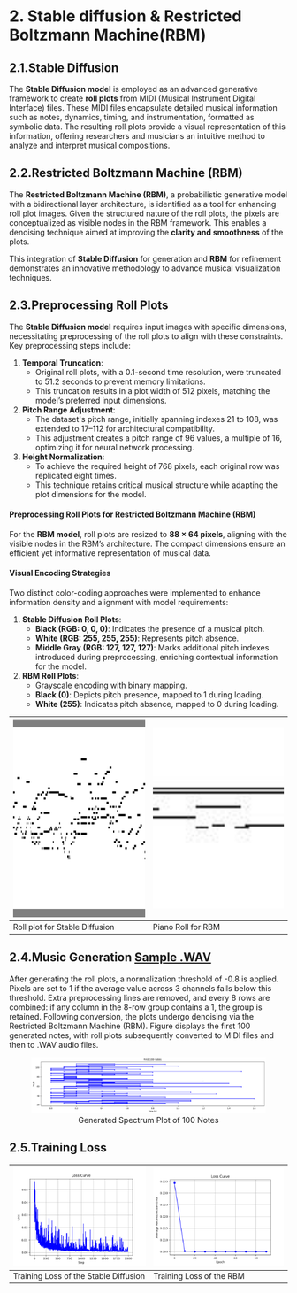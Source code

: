 # 2. Stable diffusion & Restricted Boltzmann Machine(RBM)

## 2.1.**Stable Diffusion**

The **Stable Diffusion model** is employed as an advanced generative framework to create **roll plots** from MIDI (Musical Instrument Digital Interface) files. These MIDI files encapsulate detailed musical information such as notes, dynamics, timing, and instrumentation, formatted as symbolic data. The resulting roll plots provide a visual representation of this information, offering researchers and musicians an intuitive method to analyze and interpret musical compositions.

## 2.2.**Restricted Boltzmann Machine (RBM)**

The **Restricted Boltzmann Machine (RBM)**, a probabilistic generative model with a bidirectional layer architecture, is identified as a tool for enhancing roll plot images. Given the structured nature of the roll plots, the pixels are conceptualized as visible nodes in the RBM framework. This enables a denoising technique aimed at improving the **clarity and smoothness** of the plots. 

This integration of **Stable Diffusion** for generation and **RBM** for refinement demonstrates an innovative methodology to advance musical visualization techniques.

## 2.3.**Preprocessing Roll Plots**

The **Stable Diffusion model** requires input images with specific dimensions, necessitating preprocessing of the roll plots to align with these constraints. Key preprocessing steps include:

1. **Temporal Truncation**:
   - Original roll plots, with a 0.1-second time resolution, were truncated to 51.2 seconds to prevent memory limitations.
   - This truncation results in a plot width of 512 pixels, matching the model’s preferred input dimensions.
2. **Pitch Range Adjustment**:
   - The dataset's pitch range, initially spanning indexes 21 to 108, was extended to 17–112 for architectural compatibility.
   - This adjustment creates a pitch range of 96 values, a multiple of 16, optimizing it for neural network processing.
3. **Height Normalization**:
   - To achieve the required height of 768 pixels, each original row was replicated eight times.
   - This technique retains critical musical structure while adapting the plot dimensions for the model.

#### **Preprocessing Roll Plots for Restricted Boltzmann Machine (RBM)**

For the **RBM model**, roll plots are resized to **88 × 64 pixels**, aligning with the visible nodes in the RBM’s architecture. The compact dimensions ensure an efficient yet informative representation of musical data.

#### **Visual Encoding Strategies**

Two distinct color-coding approaches were implemented to enhance information density and alignment with model requirements:

1. **Stable Diffusion Roll Plots**:
   - **Black (RGB: 0, 0, 0)**: Indicates the presence of a musical pitch.
   - **White (RGB: 255, 255, 255)**: Represents pitch absence.
   - **Middle Gray (RGB: 127, 127, 127)**: Marks additional pitch indexes introduced during preprocessing, enriching contextual information for the model.
2. **RBM Roll Plots**:
   - Grayscale encoding with binary mapping.
   - **Black (0)**: Depicts pitch presence, mapped to 1 during loading.
   - **White (255)**: Indicates pitch absence, mapped to 0 during loading.

| <img src="plot/piano_roll_sd.jpg" alt="Roll plot for Stable Diffusion" style="zoom:50%;" /> | <img src="plot/piano_roll_rbm.jpg" alt="Piano Roll for RBM" style="zoom: 400%;" /> |
| ------------------------------------------------------------ |------------------------------------------------------------------------------------|
| Roll plot for Stable Diffusion                               | Piano Roll for RBM                                                                 |


## 2.4.Music Generation [Sample .WAV](wav_samples/SD_RBM_sample.wav)

After generating the roll plots, a normalization threshold of -0.8 is applied. Pixels are set to 1 if the average value across 3 channels falls below this threshold. Extra preprocessing lines are removed, and every 8 rows are combined: if any column in the 8-row group contains a 1, the group is retained. Following conversion, the plots undergo denoising via the Restricted Boltzmann Machine (RBM). Figure displays the first 100 generated notes, with roll plots subsequently converted to MIDI files and then to .WAV audio files.
<figure style="text-align: center;">
  <img src="plot/genrated_sample_100notes.png" alt="Generated Spectrum Plot of 100 Notes" style="width: 1000px;">
  <figcaption style="text-align: center;">Generated Spectrum Plot of 100 Notes</figcaption>
</figure>

## 2.5.Training Loss
| ![Training Loss of the Stable Diffusion](plot/loss_sd.png) | ![Training Loss of the RBM](plot/loss_rbm.png) |
|------------------------------------------------------|------------------------------------------------|
| Training Loss of the Stable Diffusion                | Training Loss of the RBM                       |
